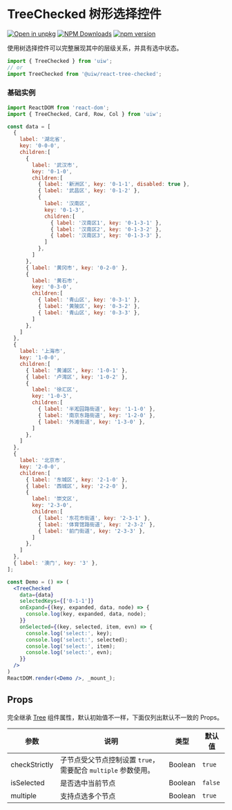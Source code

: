 TreeChecked 树形选择控件
===

[![Open in unpkg](https://img.shields.io/badge/Open%20in-unpkg-blue)](https://uiwjs.github.io/npm-unpkg/#/pkg/@uiw/react-tree-checked/file/README.md)
[![NPM Downloads](https://img.shields.io/npm/dm/@uiw/react-tree-checked.svg?style=flat)](https://www.npmjs.com/package/@uiw/react-tree-checked)
[![npm version](https://img.shields.io/npm/v/@uiw/react-tree-checked.svg?label=@uiw/react-tree-checked)](https://npmjs.com/@uiw/react-tree-checked)

使用树选择控件可以完整展现其中的层级关系，并具有选中状态。

```jsx
import { TreeChecked } from 'uiw';
// or
import TreeChecked from '@uiw/react-tree-checked';
```

### 基础实例

<!--rehype:bgWhite=true&codeSandbox=true&codePen=true-->
```jsx
import ReactDOM from 'react-dom';
import { TreeChecked, Card, Row, Col } from 'uiw';

const data = [
  {
    label: '湖北省',
    key: '0-0-0',
    children:[
      {
        label: '武汉市',
        key: '0-1-0',
        children:[
          { label: '新洲区', key: '0-1-1', disabled: true },
          { label: '武昌区', key: '0-1-2' },
          {
            label: '汉南区',
            key: '0-1-3',
            children:[
              { label: '汉南区1', key: '0-1-3-1' },
              { label: '汉南区2', key: '0-1-3-2' },
              { label: '汉南区3', key: '0-1-3-3' },
            ]
          },
        ]
      },
      { label: '黄冈市', key: '0-2-0' },
      {
        label: '黄石市',
        key: '0-3-0',
        children:[
          { label: '青山区', key: '0-3-1' },
          { label: '黄陂区', key: '0-3-2' },
          { label: '青山区', key: '0-3-3' },
        ]
      },
    ]
  },
  {
    label: '上海市',
    key: '1-0-0',
    children:[
      { label: '黄浦区', key: '1-0-1' },
      { label: '卢湾区', key: '1-0-2' },
      {
        label: '徐汇区',
        key: '1-0-3',
        children:[
          { label: '半淞园路街道', key: '1-1-0' },
          { label: '南京东路街道', key: '1-2-0' },
          { label: '外滩街道', key: '1-3-0' },
        ]
      },
    ]
  },
  {
    label: '北京市',
    key: '2-0-0',
    children:[
      { label: '东城区', key: '2-1-0' },
      { label: '西城区', key: '2-2-0' },
      {
        label: '崇文区',
        key: '2-3-0',
        children:[
          { label: '东花市街道', key: '2-3-1' },
          { label: '体育馆路街道', key: '2-3-2' },
          { label: '前门街道', key: '2-3-3' },
        ]
      },
    ]
  },
  { label: '澳门', key: '3' },
];

const Demo = () => (
  <TreeChecked
    data={data}
    selectedKeys={['0-1-1']}
    onExpand={(key, expanded, data, node) => {
      console.log(key, expanded, data, node);
    }}
    onSelected={(key, selected, item, evn) => {
      console.log('select:', key);
      console.log('select:', selected);
      console.log('select:', item);
      console.log('select:', evn);
    }}
  />
)
ReactDOM.render(<Demo />, _mount_);
```

## Props

完全继承 [Tree](#/components/Tree) 组件属性，默认初始值不一样，下面仅列出默认不一致的 Props。

| 参数 | 说明 | 类型 | 默认值 |
|--------- |-------- |--------- |-------- |
| checkStrictly | 子节点受父节点控制设置 `true`，需要配合 `multiple` 参数使用。 | Boolean | `true` |
| isSelected | 是否选中当前节点 | Boolean | `false` |
| multiple | 支持点选多个节点 | Boolean | `true` |
